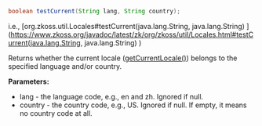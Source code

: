 ```java
boolean testCurrent(String lang, String country);
```

  
i.e.,
[org.zkoss.util.Locales#testCurrent(java.lang.String, java.lang.String) ](https://www.zkoss.org/javadoc/latest/zk/org/zkoss/util/Locales.html#testCurrent(java.lang.String, java.lang.String) )

Returns whether the current locale
([getCurrentLocale()](ZUML_Reference/EL_Expressions/Core_Methods/getCurrentLocale))
belongs to the specified language and/or country.

**Parameters:**

- lang - the language code, e.g., en and zh. Ignored if null.
- country - the country code, e.g., US. Ignored if null. If empty, it
  means no country code at all.


